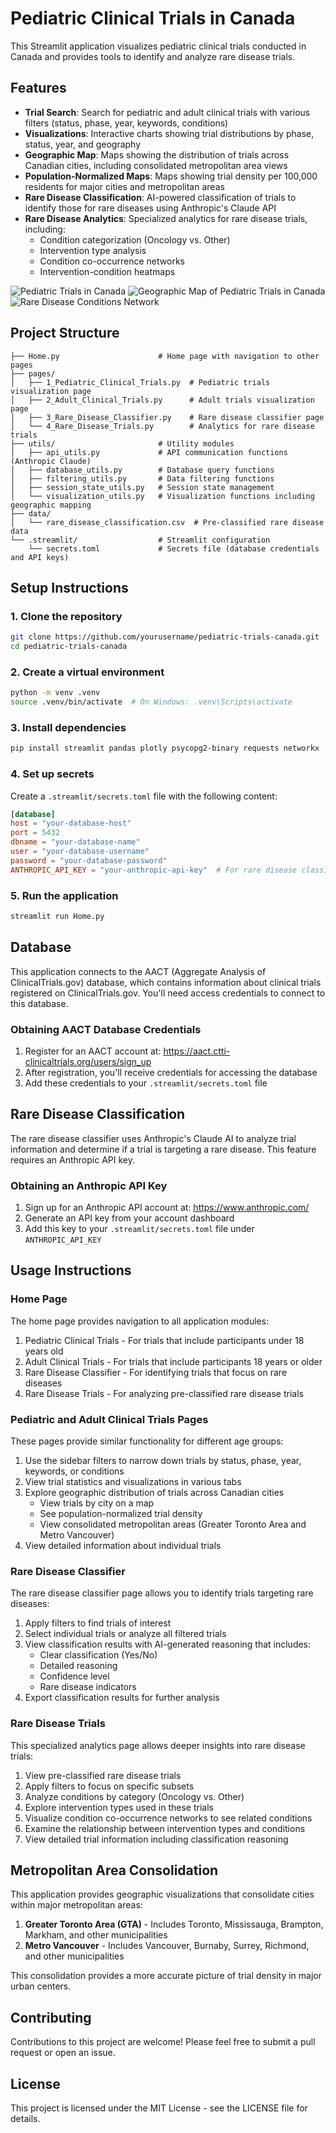 # Pediatric Clinical Trials in Canada

This Streamlit application visualizes pediatric clinical trials conducted in Canada and provides tools to identify and analyze rare disease trials.

## Features

- **Trial Search**: Search for pediatric and adult clinical trials with various filters (status, phase, year, keywords, conditions)
- **Visualizations**: Interactive charts showing trial distributions by phase, status, year, and geography
- **Geographic Map**: Maps showing the distribution of trials across Canadian cities, including consolidated metropolitan area views
- **Population-Normalized Maps**: Maps showing trial density per 100,000 residents for major cities and metropolitan areas
- **Rare Disease Classification**: AI-powered classification of trials to identify those for rare diseases using Anthropic's Claude API
- **Rare Disease Analytics**: Specialized analytics for rare disease trials, including:
  - Condition categorization (Oncology vs. Other)
  - Intervention type analysis
  - Condition co-occurrence networks
  - Intervention-condition heatmaps

![Pediatric Trials in Canada](images/pediatric_trials_can.png)
![Geographic Map of Pediatric Trials in Canada](images/pediatric_trials_geographic_map.png)
![Rare Disease Conditions Network](images/conditions_network.png)

## Project Structure

```
├── Home.py                      # Home page with navigation to other pages
├── pages/
│   ├── 1_Pediatric_Clinical_Trials.py  # Pediatric trials visualization page
│   ├── 2_Adult_Clinical_Trials.py      # Adult trials visualization page
│   ├── 3_Rare_Disease_Classifier.py    # Rare disease classifier page
│   └── 4_Rare_Disease_Trials.py        # Analytics for rare disease trials
├── utils/                       # Utility modules
│   ├── api_utils.py             # API communication functions (Anthropic Claude)
│   ├── database_utils.py        # Database query functions
│   ├── filtering_utils.py       # Data filtering functions
│   ├── session_state_utils.py   # Session state management
│   └── visualization_utils.py   # Visualization functions including geographic mapping
├── data/
│   └── rare_disease_classification.csv  # Pre-classified rare disease data
└── .streamlit/                  # Streamlit configuration
    └── secrets.toml             # Secrets file (database credentials and API keys)
```

## Setup Instructions

### 1. Clone the repository

```bash
git clone https://github.com/yourusername/pediatric-trials-canada.git
cd pediatric-trials-canada
```

### 2. Create a virtual environment

```bash
python -m venv .venv
source .venv/bin/activate  # On Windows: .venv\Scripts\activate
```

### 3. Install dependencies

```bash
pip install streamlit pandas plotly psycopg2-binary requests networkx
```

### 4. Set up secrets

Create a `.streamlit/secrets.toml` file with the following content:

```toml
[database]
host = "your-database-host"
port = 5432
dbname = "your-database-name"
user = "your-database-username"
password = "your-database-password"
ANTHROPIC_API_KEY = "your-anthropic-api-key"  # For rare disease classification
```

### 5. Run the application

```bash
streamlit run Home.py
```

## Database

This application connects to the AACT (Aggregate Analysis of ClinicalTrials.gov) database, which contains information about clinical trials registered on ClinicalTrials.gov. You'll need access credentials to connect to this database.

### Obtaining AACT Database Credentials

1. Register for an AACT account at: https://aact.ctti-clinicaltrials.org/users/sign_up
2. After registration, you'll receive credentials for accessing the database
3. Add these credentials to your `.streamlit/secrets.toml` file

## Rare Disease Classification

The rare disease classifier uses Anthropic's Claude AI to analyze trial information and determine if a trial is targeting a rare disease. This feature requires an Anthropic API key.

### Obtaining an Anthropic API Key

1. Sign up for an Anthropic API account at: https://www.anthropic.com/
2. Generate an API key from your account dashboard
3. Add this key to your `.streamlit/secrets.toml` file under `ANTHROPIC_API_KEY`

## Usage Instructions

### Home Page

The home page provides navigation to all application modules:

1. Pediatric Clinical Trials - For trials that include participants under 18 years old
2. Adult Clinical Trials - For trials that include participants 18 years or older
3. Rare Disease Classifier - For identifying trials that focus on rare diseases
4. Rare Disease Trials - For analyzing pre-classified rare disease trials

### Pediatric and Adult Clinical Trials Pages

These pages provide similar functionality for different age groups:

1. Use the sidebar filters to narrow down trials by status, phase, year, keywords, or conditions
2. View trial statistics and visualizations in various tabs
3. Explore geographic distribution of trials across Canadian cities
   - View trials by city on a map
   - See population-normalized trial density
   - View consolidated metropolitan areas (Greater Toronto Area and Metro Vancouver)
4. View detailed information about individual trials

### Rare Disease Classifier

The rare disease classifier page allows you to identify trials targeting rare diseases:

1. Apply filters to find trials of interest
2. Select individual trials or analyze all filtered trials
3. View classification results with AI-generated reasoning that includes:
   - Clear classification (Yes/No)
   - Detailed reasoning
   - Confidence level
   - Rare disease indicators
4. Export classification results for further analysis

### Rare Disease Trials

This specialized analytics page allows deeper insights into rare disease trials:

1. View pre-classified rare disease trials
2. Apply filters to focus on specific subsets
3. Analyze conditions by category (Oncology vs. Other)
4. Explore intervention types used in these trials
5. Visualize condition co-occurrence networks to see related conditions
6. Examine the relationship between intervention types and conditions
7. View detailed trial information including classification reasoning

## Metropolitan Area Consolidation

This application provides geographic visualizations that consolidate cities within major metropolitan areas:

1. **Greater Toronto Area (GTA)** - Includes Toronto, Mississauga, Brampton, Markham, and other municipalities
2. **Metro Vancouver** - Includes Vancouver, Burnaby, Surrey, Richmond, and other municipalities

This consolidation provides a more accurate picture of trial density in major urban centers.

## Contributing

Contributions to this project are welcome! Please feel free to submit a pull request or open an issue.

## License

This project is licensed under the MIT License - see the LICENSE file for details.